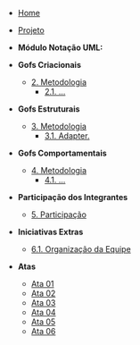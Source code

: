 <!-- docs/_sidebar.md -->

- [Home](README.md)

- [Projeto](Projeto/Projeto.md)

- **Módulo Notação UML:**

- **Gofs Criacionais**
  - [2. Metodologia](modelagemEstatica/metodologia.md)
    - [2.1. ... ](modelagemEstatica/.md)

- **Gofs Estruturais**
  - [3. Metodologia](modelagemEstatica/metodologia.md)
    - [3.1. Adapter. ](modelagemEstatica/.md)
    
- **Gofs Comportamentais**
  - [4. Metodologia](modelagemEstatica/metodologia.md)
    - [4.1. ... ](modelagemEstatica/.md)

- **Participação dos Integrantes**
  - [5. Participação](participacaoIntegrantes/integrantes.md)

- **Iniciativas Extras**
  - [6.1. Organização da Equipe ](iniciativasExtras/extras.md)

- **Atas**
  - [Ata 01](atas/ata1.md)
  - [Ata 02](atas/ata2.md)
  - [Ata 03](atas/ata3.md)
  - [Ata 04](atas/ata4.md)
  - [Ata 05](atas/ata5.md)
  - [Ata 06](atas/ata6.md)












